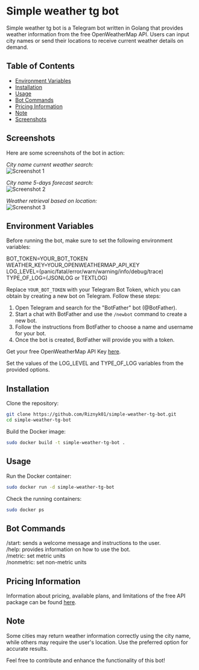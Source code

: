 # Simple weather tg bot

Simple weather tg bot is a Telegram bot written in Golang that provides weather information from the free OpenWeatherMap API. Users can input city names or send their locations to receive current weather details on demand.

## Table of Contents

- [Environment Variables](#environment-variables)
- [Installation](#installation)
- [Usage](#usage)
- [Bot Commands](#bot-commands)
- [Pricing Information](#pricing-information)
- [Note](#note)
- [Screenshots](#Screenshots)

## Screenshots

Here are some screenshots of the bot in action:

*City name current weather search:*  
![Screenshot 1](images/screenshot_current.png)

*City name 5-days forecast search:*  
![Screenshot 2](images/screenshot_5day_forecast.png)

*Weather retrieval based on location:*  
![Screenshot 3](images/screenshot_location.png)

## Environment Variables

Before running the bot, make sure to set the following environment variables:

BOT_TOKEN=YOUR_BOT_TOKEN  
WEATHER_KEY=YOUR_OPENWEATHERMAP_API_KEY  
LOG_LEVEL=(panic/fatal/error/warn/warning/info/debug/trace)  
TYPE_OF_LOG=(JSONLOG or TEXTLOG)  

Replace `YOUR_BOT_TOKEN` with your Telegram Bot Token, which you can obtain by creating a new bot on Telegram. Follow these steps:

1. Open Telegram and search for the "BotFather" bot (@BotFather).
2. Start a chat with BotFather and use the `/newbot` command to create a new bot.
3. Follow the instructions from BotFather to choose a name and username for your bot.
4. Once the bot is created, BotFather will provide you with a token.

Get your free OpenWeatherMap API Key [here](https://home.openweathermap.org/api_keys).

Set the values of the LOG_LEVEL and TYPE_OF_LOG variables from the provided options.

## Installation

Clone the repository:

```bash
git clone https://github.com/Riznyk01/simple-weather-tg-bot.git
cd simple-weather-tg-bot
```

Build the Docker image:
```bash
sudo docker build -t simple-weather-tg-bot .
```
## Usage
Run the Docker container:
```bash
sudo docker run -d simple-weather-tg-bot
```

Check the running containers:

```bash
sudo docker ps
```
## Bot Commands
/start: sends a welcome message and instructions to the user.  
/help: provides information on how to use the bot.  
/metric: set metric units  
/nonmetric: set non-metric units  

## Pricing Information
Information about pricing, available plans, and limitations of the free API package can be found [here](https://openweathermap.org/price).

## Note
Some cities may return weather information correctly using the city name, while others may require the user's location. Use the preferred option for accurate results.

Feel free to contribute and enhance the functionality of this bot!